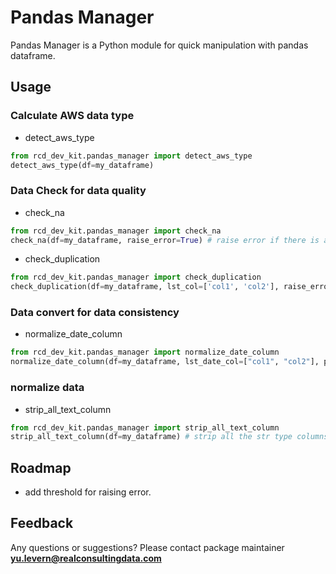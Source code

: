 # Pandas Manager
Pandas Manager is a Python module for quick manipulation with pandas dataframe.

## Usage
### Calculate AWS data type
* detect_aws_type
```python
from rcd_dev_kit.pandas_manager import detect_aws_type
detect_aws_type(df=my_dataframe)
```

### Data Check for data quality
* check_na
```python
from rcd_dev_kit.pandas_manager import check_na
check_na(df=my_dataframe, raise_error=True) # raise error if there is any NA
```

* check_duplication
```python
from rcd_dev_kit.pandas_manager import check_duplication
check_duplication(df=my_dataframe, lst_col=['col1', 'col2'], raise_error=True) # raise error if there is any duplicates
```
### Data convert for data consistency
* normalize_date_column
```python
from rcd_dev_kit.pandas_manager import normalize_date_column
normalize_date_column(df=my_dataframe, lst_date_col=["col1", "col2"], parse_format=None, display_format="%Y-%m-%d") # raise error if there is any NA
```
### normalize data
* strip_all_text_column
```python
from rcd_dev_kit.pandas_manager import strip_all_text_column
strip_all_text_column(df=my_dataframe) # strip all the str type columns in dataframe
```

## Roadmap
* add threshold for raising error.

## Feedback
Any questions or suggestions?
Please contact package maintainer **yu.levern@realconsultingdata.com**
